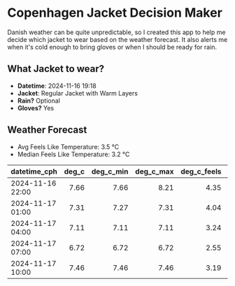 
# Copenhagen Jacket Decision Maker

Danish weather can be quite unpredictable, so I created this app to help me decide which jacket to wear based on the weather forecast. 
It also alerts me when it's cold enough to bring gloves or when I should be ready for rain.

## What Jacket to wear?

- **Datetime**: 2024-11-16 19:18
- **Jacket**: Regular Jacket with Warm Layers
- **Rain?** Optional
- **Gloves?** Yes

## Weather Forecast
- Avg Feels Like Temperature: 3.5 °C
- Median Feels Like Temperature: 3.2 °C

| datetime_cph     |   deg_c |   deg_c_min |   deg_c_max |   deg_c_feels | weather   | wind   | rain   |
|:-----------------|--------:|------------:|------------:|--------------:|:----------|:-------|:-------|
| 2024-11-16 22:00 |    7.66 |        7.66 |        8.21 |          4.35 | Clouds    | High   | None   |
| 2024-11-17 01:00 |    7.31 |        7.27 |        7.31 |          4.04 | Clouds    | High   | None   |
| 2024-11-17 04:00 |    7.11 |        7.11 |        7.11 |          3.24 | Rain      | High   | Low    |
| 2024-11-17 07:00 |    6.72 |        6.72 |        6.72 |          2.55 | Clouds    | High   | None   |
| 2024-11-17 10:00 |    7.46 |        7.46 |        7.46 |          3.19 | Clouds    | High   | None   |
        